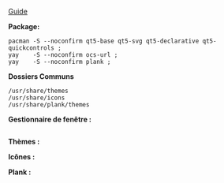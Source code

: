 [Guide](https://wiki.xfce.org/fr/howto/install_new_themes)

**Package:**
```
pacman -S --noconfirm qt5-base qt5-svg qt5-declarative qt5-quickcontrols ;
yay    -S --noconfirm ocs-url ;
yay    -S --noconfirm plank ;
```

**Dossiers Communs**
```
/usr/share/themes
/usr/share/icons
/usr/share/plank/themes
```


**Gestionnaire de fenêtre :**
```

```

**Thèmes :**


**Icônes :**

**Plank :**
